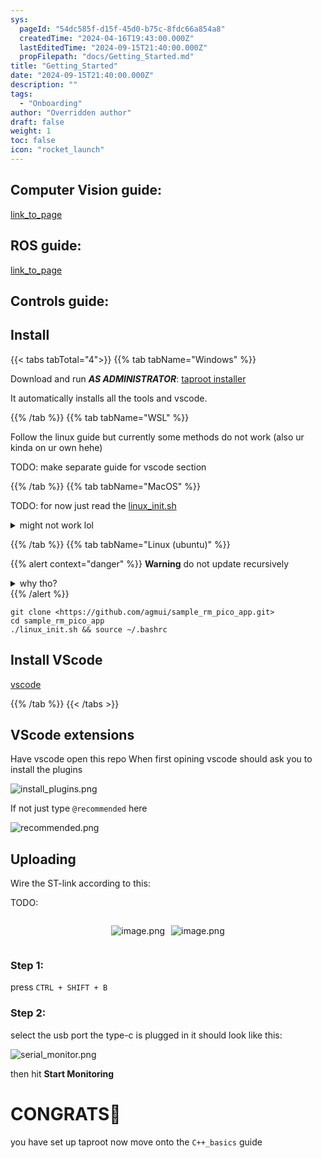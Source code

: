 ```yaml
---
sys:
  pageId: "54dc585f-d15f-45d0-b75c-8fdc66a854a8"
  createdTime: "2024-04-16T19:43:00.000Z"
  lastEditedTime: "2024-09-15T21:40:00.000Z"
  propFilepath: "docs/Getting_Started.md"
title: "Getting_Started"
date: "2024-09-15T21:40:00.000Z"
description: ""
tags:
  - "Onboarding"
author: "Overridden author"
draft: false
weight: 1
toc: false
icon: "rocket_launch"
---
```


## Computer Vision guide:

[link_to_page](86d45bc0-388b-4d26-8848-44f255f73d0e)

## ROS guide:

[link_to_page](3c76c1de-ec8f-46d6-8b0a-294005edc2d5)

## Controls guide:

## Install

{{< tabs tabTotal="4">}}
{{% tab tabName="Windows" %}}

Download and run _**AS ADMINISTRATOR**_: [taproot installer](https://github.com/Thornbots/TeachingFreshies/releases/tag/1.0)

It automatically installs all the tools and vscode.

{{% /tab %}}
{{% tab tabName="WSL" %}}

Follow the linux guide but currently some methods do not work (also ur kinda on ur own hehe)

TODO: make separate guide for vscode section

{{% /tab %}}
{{% tab tabName="MacOS" %}}

TODO: for now just read the [linux_init.sh](https://github.com/agmui/sample_rm_pico_app/blob/main/linux_init.sh)

<details>
<summary>might not work lol</summary>

`brew install libusb pkg-config`

Next install: [vscode](https://code.visualstudio.com/Download)

</details>

{{% /tab %}}
{{% tab tabName="Linux (ubuntu)" %}}

{{% alert context="danger" %}}
**Warning** do not update recursively
<details>
<summary>why tho?</summary>
There are some submodules that may go on for a while (like tinyusb) and I highly
recommend you don't need to get them.
If you want to see what submodules I update just look in `linux_init.sh`
</details>
{{% /alert %}}

```shell
git clone <https://github.com/agmui/sample_rm_pico_app.git>
cd sample_rm_pico_app
./linux_init.sh && source ~/.bashrc
```

## Install VScode

[vscode](https://code.visualstudio.com/Download)

{{% /tab %}}
{{< /tabs >}}

## VScode extensions

Have vscode open this repo
When first opining vscode should ask you to install the plugins

![install_plugins.png](https://prod-files-secure.s3.us-west-2.amazonaws.com/d518164a-d88e-44d1-a4ee-3adb3bd8bce0/89bd30f0-1825-4e77-867b-0a41ce370880/install_plugins.png?X-Amz-Algorithm=AWS4-HMAC-SHA256&X-Amz-Content-Sha256=UNSIGNED-PAYLOAD&X-Amz-Credential=ASIAZI2LB4667I4663FF%2F20250414%2Fus-west-2%2Fs3%2Faws4_request&X-Amz-Date=20250414T081208Z&X-Amz-Expires=3600&X-Amz-Security-Token=IQoJb3JpZ2luX2VjEIf%2F%2F%2F%2F%2F%2F%2F%2F%2F%2FwEaCXVzLXdlc3QtMiJHMEUCIQD%2FXr%2FE8H2nxRuPlVk3tv0Lg0%2B5s%2FXElgDX1eV8EaAeOQIgCqZv3dA0IQ0XJuKovwt6uX%2FeiuAv0ceyB29D2%2FJZiGkq%2FwMIEBAAGgw2Mzc0MjMxODM4MDUiDFAQrGQLqKxQSPEwoSrcA4Z9J0b6Smdv0z6siQNrZmSCWdeC7GXmEzHsSFY0NOiF2DoVgOAM2NFmmcan6ivUx7PyJ8mSsRKGHkUhGsh4a42PxSPYuTzY1SdAT5TfLmEpexhS740n08tv8wSgVzBg%2BDIB87LgGYBleNpkh3GqWhyBqocGOHfyfqsrQeM%2B7ZGbp0zIdjudEXZLG1zm7aAp1USU8mdA6TAQedNrZtY7dd2FDKyPoSJhRIBIur%2FRbeWNwT%2Bp7efn8mwTfzc5yJrwVIDozp9ZAks798u8XvMED9ptsSSsfUGsxCuqSWkbO3CFQZH5r1tynQxBGwZEkfF5ji8WbHJJjC55ki6V82MRggKY%2BZ5mQt0GYXSh%2Fgyo90Q0LpGz75a%2BNKi2eAn9XN8Ujs1TCILtFSrXUju8PZrCEufQw5QfByBrwsI78qA%2B%2FQhXNo3Zhu0XzT%2Fa%2BS9JmWGM8YU50gzl09tG%2FmCGwfM8MjexEk1HidxWBKGJnV2hEPDSuL09L5POg4IzvPjRqL6rg0tVVMEpkfLQ7myYyuCervgPVJmFKaBMrGDhxLCeXxNn20XHzpCBsoeDI13oqI%2FdWBHFwEZj%2FU2CZN%2F92xoaKzu4xJzWy8mGnUdKHLFVM%2FYnQm9Ek3av4MPTHjFoMMnj8r8GOqUB8ccmCTQ%2FNSbXSnS6hqThGkst%2BcXQItcIZAvKj8t%2BdeOTZScv%2FHBhjht8WzGuBwgyVDp0Jnz9PSDEjMhVigyj%2B6n%2FhvTrERpD2aG9RsWV6dom8CGNYT05EyMp2aEvf7e%2BDqhJfx9p%2FamO06hhFqtg6RSd9zAq3btUybURmI7wlD4HGW2UEtnT4WrPu9CEzEYDu6%2FpK8ePGmBSg56HO2%2FfuPYjcyW3&X-Amz-Signature=036112b6167a756619071003bf9abb2a0e9724728fec62a6bc47df00655bba1a&X-Amz-SignedHeaders=host&x-id=GetObject)

If not just type `@recommended` here  

![recommended.png](https://prod-files-secure.s3.us-west-2.amazonaws.com/d518164a-d88e-44d1-a4ee-3adb3bd8bce0/61e661e9-5d85-4dfc-be0d-8d2097a5e793/recommended.png?X-Amz-Algorithm=AWS4-HMAC-SHA256&X-Amz-Content-Sha256=UNSIGNED-PAYLOAD&X-Amz-Credential=ASIAZI2LB4667I4663FF%2F20250414%2Fus-west-2%2Fs3%2Faws4_request&X-Amz-Date=20250414T081208Z&X-Amz-Expires=3600&X-Amz-Security-Token=IQoJb3JpZ2luX2VjEIf%2F%2F%2F%2F%2F%2F%2F%2F%2F%2FwEaCXVzLXdlc3QtMiJHMEUCIQD%2FXr%2FE8H2nxRuPlVk3tv0Lg0%2B5s%2FXElgDX1eV8EaAeOQIgCqZv3dA0IQ0XJuKovwt6uX%2FeiuAv0ceyB29D2%2FJZiGkq%2FwMIEBAAGgw2Mzc0MjMxODM4MDUiDFAQrGQLqKxQSPEwoSrcA4Z9J0b6Smdv0z6siQNrZmSCWdeC7GXmEzHsSFY0NOiF2DoVgOAM2NFmmcan6ivUx7PyJ8mSsRKGHkUhGsh4a42PxSPYuTzY1SdAT5TfLmEpexhS740n08tv8wSgVzBg%2BDIB87LgGYBleNpkh3GqWhyBqocGOHfyfqsrQeM%2B7ZGbp0zIdjudEXZLG1zm7aAp1USU8mdA6TAQedNrZtY7dd2FDKyPoSJhRIBIur%2FRbeWNwT%2Bp7efn8mwTfzc5yJrwVIDozp9ZAks798u8XvMED9ptsSSsfUGsxCuqSWkbO3CFQZH5r1tynQxBGwZEkfF5ji8WbHJJjC55ki6V82MRggKY%2BZ5mQt0GYXSh%2Fgyo90Q0LpGz75a%2BNKi2eAn9XN8Ujs1TCILtFSrXUju8PZrCEufQw5QfByBrwsI78qA%2B%2FQhXNo3Zhu0XzT%2Fa%2BS9JmWGM8YU50gzl09tG%2FmCGwfM8MjexEk1HidxWBKGJnV2hEPDSuL09L5POg4IzvPjRqL6rg0tVVMEpkfLQ7myYyuCervgPVJmFKaBMrGDhxLCeXxNn20XHzpCBsoeDI13oqI%2FdWBHFwEZj%2FU2CZN%2F92xoaKzu4xJzWy8mGnUdKHLFVM%2FYnQm9Ek3av4MPTHjFoMMnj8r8GOqUB8ccmCTQ%2FNSbXSnS6hqThGkst%2BcXQItcIZAvKj8t%2BdeOTZScv%2FHBhjht8WzGuBwgyVDp0Jnz9PSDEjMhVigyj%2B6n%2FhvTrERpD2aG9RsWV6dom8CGNYT05EyMp2aEvf7e%2BDqhJfx9p%2FamO06hhFqtg6RSd9zAq3btUybURmI7wlD4HGW2UEtnT4WrPu9CEzEYDu6%2FpK8ePGmBSg56HO2%2FfuPYjcyW3&X-Amz-Signature=10fd896856b7676a0d6d6211e6027aaaf194209c6ad8d6e3f3499df1cb4404fb&X-Amz-SignedHeaders=host&x-id=GetObject)

## Uploading

Wire the ST-link according to this:

TODO:

<div style="display: flex;flex-direction: row; column-gap:10px; max-width: 630px;justify-content: center;">
<div>

![image.png](https://prod-files-secure.s3.us-west-2.amazonaws.com/d518164a-d88e-44d1-a4ee-3adb3bd8bce0/210ecb78-1116-4d7b-b9b7-2292f66fa2c2/image.png?X-Amz-Algorithm=AWS4-HMAC-SHA256&X-Amz-Content-Sha256=UNSIGNED-PAYLOAD&X-Amz-Credential=ASIAZI2LB466QJJAJQCO%2F20250414%2Fus-west-2%2Fs3%2Faws4_request&X-Amz-Date=20250414T081210Z&X-Amz-Expires=3600&X-Amz-Security-Token=IQoJb3JpZ2luX2VjEIf%2F%2F%2F%2F%2F%2F%2F%2F%2F%2FwEaCXVzLXdlc3QtMiJHMEUCIQDA4VbwPk1nraPuluoHaCfvRFZVQzpIW7Aln%2Frw2%2F29wAIgKLbeT7pSaO7IgEvXW8n5oUc34cmKDVm4%2Fo3hR%2FN7Ymkq%2FwMIEBAAGgw2Mzc0MjMxODM4MDUiDJVhyalv5IVdN%2FEGSCrcA5gIgyMfsQtU9TZdBWpASWev6FsgopuYHOp0vR24uPlSiGl6DiBRhavInSwP6RqQPzALbcHNMEPC68JM56dh%2FzGVWjxEt10PKD4poJHHc%2FmLBEeY7RLIanAdAf4Ismg4okcCFAMXlxi%2F8So07c4JC%2BJVfEtQ3G8dIYPRa6lL0I1bASG63GYs2hLWacR7BxK%2FFg14TzCqKIBBDxGCznSHH%2B9JpPEpXM%2Fs%2BL%2FTyubfbfYWfn4zTVy%2Ba2OGcMEP425ZA%2FDntT%2FvULCdba1uu%2BwtFx8N90P7n724YE0hsF9p6v%2BwlheB0T6CpRt9aA6MWSvEtj6LhrFim88Xgmc%2BR0S50yBuwMZWUGxy0eGLDj4QVna%2FrUs3%2FnwzPCuLVoM4S2y2n3Is7eiS8RvR8D03wsXEIAh7XBCd3Mr8qRxGtIGDVKGagZ%2BkKLlrqvG%2BYSCZ4VJdqTU62UscH18910LUFjCmP6MJzioTxnS5cbzNlRnSogQojbHrXXN7zX0swJsuBU9bddlqi44JPcrtbyoDuNGnnTzrAjmpCNJ246NAIOTXaZV06DRT8N3k7Z%2BjnK09rNBC%2F%2FWQJsD3AIsOHgYkvmX5Ru8iwQgCHAD%2BlO2ZWuNR5vYNjQsJlwdsnnWR9MdlMObi8r8GOqUBDr1b7RO%2Bhi0vbgLoHJ2mJAM4gA4ib6vYyshlt%2FXIiiZnAUxMKco7DMaA8TYK%2BT1fhYHXWQDm9Jo2FI3LAuOF09NM%2Blken7Wh86IDp17%2FTw7yMtj%2FlXCRQRBvSgvrMecu9XHE8XSWxa7Mg2Db8QIjDT8c%2BnSZIDWBPQxNfueZ5cNqW%2FHZ%2F7MiCJjKps2hxIEtMuqNmnXW2yFsZnwAk10uNn8AX%2BYG&X-Amz-Signature=ee94700d31fc8af3fb69db1e0cfefc7f2f46be3e2eeb3f15c875e651ba940743&X-Amz-SignedHeaders=host&x-id=GetObject)

</div>
<div>

![image.png](https://prod-files-secure.s3.us-west-2.amazonaws.com/d518164a-d88e-44d1-a4ee-3adb3bd8bce0/33a0fd0f-8ca6-4a86-8e09-26e95ded1fff/image.png?X-Amz-Algorithm=AWS4-HMAC-SHA256&X-Amz-Content-Sha256=UNSIGNED-PAYLOAD&X-Amz-Credential=ASIAZI2LB46672K6T26D%2F20250414%2Fus-west-2%2Fs3%2Faws4_request&X-Amz-Date=20250414T081215Z&X-Amz-Expires=3600&X-Amz-Security-Token=IQoJb3JpZ2luX2VjEIf%2F%2F%2F%2F%2F%2F%2F%2F%2F%2FwEaCXVzLXdlc3QtMiJHMEUCICN1wm2DQbqF57mIFjeWBzwPhav2U6XJdfuQCuxNqkUnAiEA3PhoPTnGp%2BaLqJe9WSEEaJ5ksJWr6ezLizyW2ZFTExEq%2FwMIEBAAGgw2Mzc0MjMxODM4MDUiDDOXXjPdUcS8WD0JxircA6EC7ayGXUmL19%2FSFtYYNxEE5naGY88aYeJM%2BOb3ZCW4WZaEL8U5XGSiE%2BgxibsQHCX3nWa%2F%2FNBdEbRz4NXdyz%2B%2B1MmVrZekxyDrPKSVrAcOsEtM0eVJpUdYcKXa7mdQtAEIbgDRDIXwQ2xl%2Bgb%2BS5SA1zBbCmLWLHHZsdboA7aShisZ7VhTNLjS6SDIO06aY0TpTvp0NXRhjcMWoIByTiWWNoa9D7ZYbN%2FmK5HiwhZQq3ZWtkOH1TejShe7XpVUi6cKP7GizmnrGjTJ4dG5D%2FcWokjcv36DFk70LCEbe81wLv8%2BPxhEtK1gH1KjP4F1y3RnZW6QSqnD6tlHcLKrGJddI%2FrixnloeWghvdbyF%2FE6NDWGLGXyX3PUwWoPLsuCUaaZjePWsMiLpRf6od7o5Jc442mlbIQiqReQJRp6KXmsjnYaV%2BNLHwxI4Lj6%2FBC08nfqbL%2Br2%2BpKXjs06UF%2BKRwP5yd7iVCAutLabMGiS0Sw3q6eE4O7S2GoZqiBFHumhVRKlO0IB7z9FXtW8pyQNqDbfwmnAYj3rgozV9b1DUGFZpRzVL3wSDpfCWMEOgvDpAycV9JxFfxD%2F1S7j1wK%2FquYIiTBG4F2LGvy4v%2Fh71jWuyga0lhMNewcSN2sMLnj8r8GOqUBOFJlVpcLb8lg%2FgzII0VyA4FYWOU0xO5bpDCjU38iEoL8klUSjtHQYJKmrNDSMIrBM%2B5Vtw14iCNzGz3lbRtzwwwtyPXqQxxEeL9x0o1d8B64D89B7KgQ9nx9mp9nU2JFufqyQVDlr%2FDIgvGcK%2FeGze0PySKkcihnyekasiuDHOn%2BHNabbcaqTJbR8krjZlHPXSVw4OP0PKNHtXGD06no8XdaPS2m&X-Amz-Signature=de0c72e839db43f5d338170ab2bf519334d058c05ec0fadc9bc48d88c17cdf9b&X-Amz-SignedHeaders=host&x-id=GetObject)

</div>
</div>

### Step 1:

press `CTRL + SHIFT + B`

### Step 2:

select the usb port the type-c is plugged in it should look like this:

![serial_monitor.png](https://prod-files-secure.s3.us-west-2.amazonaws.com/d518164a-d88e-44d1-a4ee-3adb3bd8bce0/f03f4774-05d4-4393-b6a0-d5efb6d315ab/serial_monitor.png?X-Amz-Algorithm=AWS4-HMAC-SHA256&X-Amz-Content-Sha256=UNSIGNED-PAYLOAD&X-Amz-Credential=ASIAZI2LB4667I4663FF%2F20250414%2Fus-west-2%2Fs3%2Faws4_request&X-Amz-Date=20250414T081208Z&X-Amz-Expires=3600&X-Amz-Security-Token=IQoJb3JpZ2luX2VjEIf%2F%2F%2F%2F%2F%2F%2F%2F%2F%2FwEaCXVzLXdlc3QtMiJHMEUCIQD%2FXr%2FE8H2nxRuPlVk3tv0Lg0%2B5s%2FXElgDX1eV8EaAeOQIgCqZv3dA0IQ0XJuKovwt6uX%2FeiuAv0ceyB29D2%2FJZiGkq%2FwMIEBAAGgw2Mzc0MjMxODM4MDUiDFAQrGQLqKxQSPEwoSrcA4Z9J0b6Smdv0z6siQNrZmSCWdeC7GXmEzHsSFY0NOiF2DoVgOAM2NFmmcan6ivUx7PyJ8mSsRKGHkUhGsh4a42PxSPYuTzY1SdAT5TfLmEpexhS740n08tv8wSgVzBg%2BDIB87LgGYBleNpkh3GqWhyBqocGOHfyfqsrQeM%2B7ZGbp0zIdjudEXZLG1zm7aAp1USU8mdA6TAQedNrZtY7dd2FDKyPoSJhRIBIur%2FRbeWNwT%2Bp7efn8mwTfzc5yJrwVIDozp9ZAks798u8XvMED9ptsSSsfUGsxCuqSWkbO3CFQZH5r1tynQxBGwZEkfF5ji8WbHJJjC55ki6V82MRggKY%2BZ5mQt0GYXSh%2Fgyo90Q0LpGz75a%2BNKi2eAn9XN8Ujs1TCILtFSrXUju8PZrCEufQw5QfByBrwsI78qA%2B%2FQhXNo3Zhu0XzT%2Fa%2BS9JmWGM8YU50gzl09tG%2FmCGwfM8MjexEk1HidxWBKGJnV2hEPDSuL09L5POg4IzvPjRqL6rg0tVVMEpkfLQ7myYyuCervgPVJmFKaBMrGDhxLCeXxNn20XHzpCBsoeDI13oqI%2FdWBHFwEZj%2FU2CZN%2F92xoaKzu4xJzWy8mGnUdKHLFVM%2FYnQm9Ek3av4MPTHjFoMMnj8r8GOqUB8ccmCTQ%2FNSbXSnS6hqThGkst%2BcXQItcIZAvKj8t%2BdeOTZScv%2FHBhjht8WzGuBwgyVDp0Jnz9PSDEjMhVigyj%2B6n%2FhvTrERpD2aG9RsWV6dom8CGNYT05EyMp2aEvf7e%2BDqhJfx9p%2FamO06hhFqtg6RSd9zAq3btUybURmI7wlD4HGW2UEtnT4WrPu9CEzEYDu6%2FpK8ePGmBSg56HO2%2FfuPYjcyW3&X-Amz-Signature=c13a1961e047c93964b54540b8018cb37694fa856c8c8a8cf9ff46c1e8afeb58&X-Amz-SignedHeaders=host&x-id=GetObject)

then hit **Start Monitoring**

# CONGRATS🎉

you have set up taproot now move onto the `C++_basics` guide

